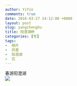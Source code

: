 ```yaml
---
author: YiYin
comments: true
date: 2016-03-27 14:12:00 +0800
layout: post
slug: yangchenghu
title: 阳澄湖畔
categories: [写]
tags:
-  相片
-  风景
-  阳澄湖
-  花
---
```

春游阳澄湖<br/>
<a href="/public/images/gallery/duku/7.jpg" data-lightbox="ych"></a>
<img src="/public/images/gallery/duku/7_1.jpg"></a>
<a href="/public/images/gallery/duku/1.jpg" data-lightbox="ych"></a>
<a href="/public/images/gallery/duku/2.jpg" data-lightbox="ych"></a>
<a href="/public/images/gallery/duku/3.jpg" data-lightbox="ych"></a>
<a href="/public/images/gallery/duku/4.jpg" data-lightbox="ych"></a>
<a href="/public/images/gallery/duku/5.jpg" data-lightbox="ych"></a>
<a href="/public/images/gallery/duku/6.jpg" data-lightbox="ych"></a>
<a href="/public/images/gallery/duku/8.jpg" data-lightbox="ych"></a>
<a href="/public/images/gallery/duku/9.jpg" data-lightbox="ych"></a>
<a href="/public/images/gallery/duku/10.jpg" data-lightbox="ych"></a>
<a href="/public/images/gallery/duku/11.jpg" data-lightbox="ych"></a>
<a href="/public/images/gallery/duku/12.jpg" data-lightbox="ych"></a>
<a href="/public/images/gallery/duku/13.jpg" data-lightbox="ych"></a>